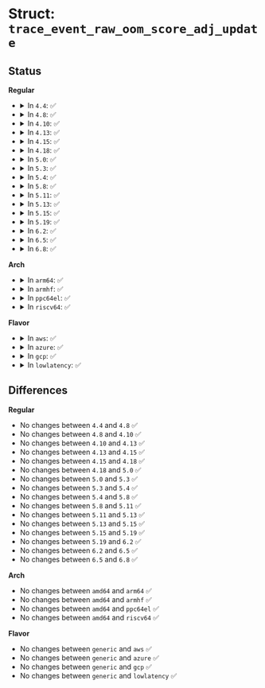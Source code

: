 # Struct: <code>trace_event_raw_oom_score_adj_update</code>

## Status
<b>Regular</b>
<ul>
<li>
<details>
<summary>In <code>4.4</code>: ✅</summary>

```c
struct trace_event_raw_oom_score_adj_update {
    struct trace_entry ent;
    pid_t pid;
    char comm[16];
    short int oom_score_adj;
    char __data[0];
};
```
</details>
</li>
<li>
<details>
<summary>In <code>4.8</code>: ✅</summary>

```c
struct trace_event_raw_oom_score_adj_update {
    struct trace_entry ent;
    pid_t pid;
    char comm[16];
    short int oom_score_adj;
    char __data[0];
};
```
</details>
</li>
<li>
<details>
<summary>In <code>4.10</code>: ✅</summary>

```c
struct trace_event_raw_oom_score_adj_update {
    struct trace_entry ent;
    pid_t pid;
    char comm[16];
    short int oom_score_adj;
    char __data[0];
};
```
</details>
</li>
<li>
<details>
<summary>In <code>4.13</code>: ✅</summary>

```c
struct trace_event_raw_oom_score_adj_update {
    struct trace_entry ent;
    pid_t pid;
    char comm[16];
    short int oom_score_adj;
    char __data[0];
};
```
</details>
</li>
<li>
<details>
<summary>In <code>4.15</code>: ✅</summary>

```c
struct trace_event_raw_oom_score_adj_update {
    struct trace_entry ent;
    pid_t pid;
    char comm[16];
    short int oom_score_adj;
    char __data[0];
};
```
</details>
</li>
<li>
<details>
<summary>In <code>4.18</code>: ✅</summary>

```c
struct trace_event_raw_oom_score_adj_update {
    struct trace_entry ent;
    pid_t pid;
    char comm[16];
    short int oom_score_adj;
    char __data[0];
};
```
</details>
</li>
<li>
<details>
<summary>In <code>5.0</code>: ✅</summary>

```c
struct trace_event_raw_oom_score_adj_update {
    struct trace_entry ent;
    pid_t pid;
    char comm[16];
    short int oom_score_adj;
    char __data[0];
};
```
</details>
</li>
<li>
<details>
<summary>In <code>5.3</code>: ✅</summary>

```c
struct trace_event_raw_oom_score_adj_update {
    struct trace_entry ent;
    pid_t pid;
    char comm[16];
    short int oom_score_adj;
    char __data[0];
};
```
</details>
</li>
<li>
<details>
<summary>In <code>5.4</code>: ✅</summary>

```c
struct trace_event_raw_oom_score_adj_update {
    struct trace_entry ent;
    pid_t pid;
    char comm[16];
    short int oom_score_adj;
    char __data[0];
};
```
</details>
</li>
<li>
<details>
<summary>In <code>5.8</code>: ✅</summary>

```c
struct trace_event_raw_oom_score_adj_update {
    struct trace_entry ent;
    pid_t pid;
    char comm[16];
    short int oom_score_adj;
    char __data[0];
};
```
</details>
</li>
<li>
<details>
<summary>In <code>5.11</code>: ✅</summary>

```c
struct trace_event_raw_oom_score_adj_update {
    struct trace_entry ent;
    pid_t pid;
    char comm[16];
    short int oom_score_adj;
    char __data[0];
};
```
</details>
</li>
<li>
<details>
<summary>In <code>5.13</code>: ✅</summary>

```c
struct trace_event_raw_oom_score_adj_update {
    struct trace_entry ent;
    pid_t pid;
    char comm[16];
    short int oom_score_adj;
    char __data[0];
};
```
</details>
</li>
<li>
<details>
<summary>In <code>5.15</code>: ✅</summary>

```c
struct trace_event_raw_oom_score_adj_update {
    struct trace_entry ent;
    pid_t pid;
    char comm[16];
    short int oom_score_adj;
    char __data[0];
};
```
</details>
</li>
<li>
<details>
<summary>In <code>5.19</code>: ✅</summary>

```c
struct trace_event_raw_oom_score_adj_update {
    struct trace_entry ent;
    pid_t pid;
    char comm[16];
    short int oom_score_adj;
    char __data[0];
};
```
</details>
</li>
<li>
<details>
<summary>In <code>6.2</code>: ✅</summary>

```c
struct trace_event_raw_oom_score_adj_update {
    struct trace_entry ent;
    pid_t pid;
    char comm[16];
    short int oom_score_adj;
    char __data[0];
};
```
</details>
</li>
<li>
<details>
<summary>In <code>6.5</code>: ✅</summary>

```c
struct trace_event_raw_oom_score_adj_update {
    struct trace_entry ent;
    pid_t pid;
    char comm[16];
    short int oom_score_adj;
    char __data[0];
};
```
</details>
</li>
<li>
<details>
<summary>In <code>6.8</code>: ✅</summary>

```c
struct trace_event_raw_oom_score_adj_update {
    struct trace_entry ent;
    pid_t pid;
    char comm[16];
    short int oom_score_adj;
    char __data[0];
};
```
</details>
</li>
</ul>
<b>Arch</b>
<ul>
<li>
<details>
<summary>In <code>arm64</code>: ✅</summary>

```c
struct trace_event_raw_oom_score_adj_update {
    struct trace_entry ent;
    pid_t pid;
    char comm[16];
    short int oom_score_adj;
    char __data[0];
};
```
</details>
</li>
<li>
<details>
<summary>In <code>armhf</code>: ✅</summary>

```c
struct trace_event_raw_oom_score_adj_update {
    struct trace_entry ent;
    pid_t pid;
    char comm[16];
    short int oom_score_adj;
    char __data[0];
};
```
</details>
</li>
<li>
<details>
<summary>In <code>ppc64el</code>: ✅</summary>

```c
struct trace_event_raw_oom_score_adj_update {
    struct trace_entry ent;
    pid_t pid;
    char comm[16];
    short int oom_score_adj;
    char __data[0];
};
```
</details>
</li>
<li>
<details>
<summary>In <code>riscv64</code>: ✅</summary>

```c
struct trace_event_raw_oom_score_adj_update {
    struct trace_entry ent;
    pid_t pid;
    char comm[16];
    short int oom_score_adj;
    char __data[0];
};
```
</details>
</li>
</ul>
<b>Flavor</b>
<ul>
<li>
<details>
<summary>In <code>aws</code>: ✅</summary>

```c
struct trace_event_raw_oom_score_adj_update {
    struct trace_entry ent;
    pid_t pid;
    char comm[16];
    short int oom_score_adj;
    char __data[0];
};
```
</details>
</li>
<li>
<details>
<summary>In <code>azure</code>: ✅</summary>

```c
struct trace_event_raw_oom_score_adj_update {
    struct trace_entry ent;
    pid_t pid;
    char comm[16];
    short int oom_score_adj;
    char __data[0];
};
```
</details>
</li>
<li>
<details>
<summary>In <code>gcp</code>: ✅</summary>

```c
struct trace_event_raw_oom_score_adj_update {
    struct trace_entry ent;
    pid_t pid;
    char comm[16];
    short int oom_score_adj;
    char __data[0];
};
```
</details>
</li>
<li>
<details>
<summary>In <code>lowlatency</code>: ✅</summary>

```c
struct trace_event_raw_oom_score_adj_update {
    struct trace_entry ent;
    pid_t pid;
    char comm[16];
    short int oom_score_adj;
    char __data[0];
};
```
</details>
</li>
</ul>

## Differences
<b>Regular</b>
<ul>
<li>
No changes between <code>4.4</code> and <code>4.8</code> ✅
</li>
<li>
No changes between <code>4.8</code> and <code>4.10</code> ✅
</li>
<li>
No changes between <code>4.10</code> and <code>4.13</code> ✅
</li>
<li>
No changes between <code>4.13</code> and <code>4.15</code> ✅
</li>
<li>
No changes between <code>4.15</code> and <code>4.18</code> ✅
</li>
<li>
No changes between <code>4.18</code> and <code>5.0</code> ✅
</li>
<li>
No changes between <code>5.0</code> and <code>5.3</code> ✅
</li>
<li>
No changes between <code>5.3</code> and <code>5.4</code> ✅
</li>
<li>
No changes between <code>5.4</code> and <code>5.8</code> ✅
</li>
<li>
No changes between <code>5.8</code> and <code>5.11</code> ✅
</li>
<li>
No changes between <code>5.11</code> and <code>5.13</code> ✅
</li>
<li>
No changes between <code>5.13</code> and <code>5.15</code> ✅
</li>
<li>
No changes between <code>5.15</code> and <code>5.19</code> ✅
</li>
<li>
No changes between <code>5.19</code> and <code>6.2</code> ✅
</li>
<li>
No changes between <code>6.2</code> and <code>6.5</code> ✅
</li>
<li>
No changes between <code>6.5</code> and <code>6.8</code> ✅
</li>
</ul>
<b>Arch</b>
<ul>
<li>
No changes between <code>amd64</code> and <code>arm64</code> ✅
</li>
<li>
No changes between <code>amd64</code> and <code>armhf</code> ✅
</li>
<li>
No changes between <code>amd64</code> and <code>ppc64el</code> ✅
</li>
<li>
No changes between <code>amd64</code> and <code>riscv64</code> ✅
</li>
</ul>
<b>Flavor</b>
<ul>
<li>
No changes between <code>generic</code> and <code>aws</code> ✅
</li>
<li>
No changes between <code>generic</code> and <code>azure</code> ✅
</li>
<li>
No changes between <code>generic</code> and <code>gcp</code> ✅
</li>
<li>
No changes between <code>generic</code> and <code>lowlatency</code> ✅
</li>
</ul>
